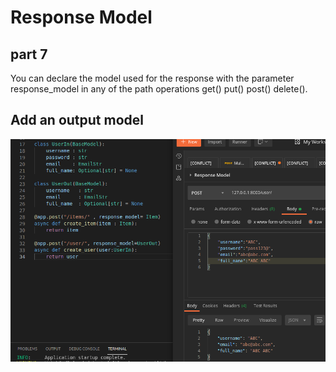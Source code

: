 # Response Model
## part 7

You can declare the model used for the response with the parameter response_model in any of the path operations get()   put() post() delete().


## Add an output model

![SC](SC.png)
